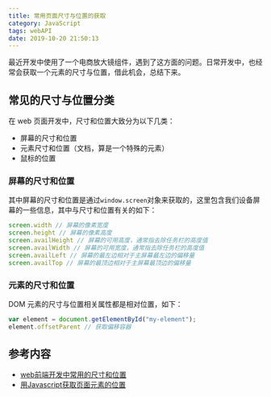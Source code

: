 ```yaml
---
title: 常用页面尺寸与位置的获取
category: JavaScript
tags: webAPI
date: 2019-10-20 21:50:13
---
```


最近开发中使用了一个电商放大镜组件，遇到了这方面的问题。日常开发中，也经常会获取一个元素的尺寸与位置，借此机会，总结下来。

## 常见的尺寸与位置分类

在 web 页面开发中，尺寸和位置大致分为以下几类：
+ 屏幕的尺寸和位置
+ 元素尺寸和位置（文档，算是一个特殊的元素）
+ 鼠标的位置

### 屏幕的尺寸和位置
其中屏幕的尺寸和位置是通过`window.screen`对象来获取的，这里包含我们设备屏幕的一些信息，其中与尺寸和位置有关的如下：
```JavaScript
screen.width // 屏幕的像素宽度
screen.height // 屏幕的像素高度
screen.availHeight // 屏幕的可用高度，通常指去除任务栏的高度值
screen.availWidth // 屏幕的可用宽度，通常指去除任务栏的高度值
screen.availLeft // 屏幕的最左边相对于主屏幕最左边的偏移量
screen.availTop // 屏幕的最顶边相对于主屏幕最顶边的偏移量
```
### 元素的尺寸和位置

DOM 元素的尺寸与位置相关属性都是相对位置，如下：
```JavaScript
var element = document.getElementById("my-element");
element.offsetParent // 获取偏移容器
```

## 参考内容

- [web前端开发中常用的尺寸和位置](https://www.cnblogs.com/pelli/p/6100420.html)
- [用Javascript获取页面元素的位置](http://www.ruanyifeng.com/blog/2009/09/find_element_s_position_using_javascript.html)
